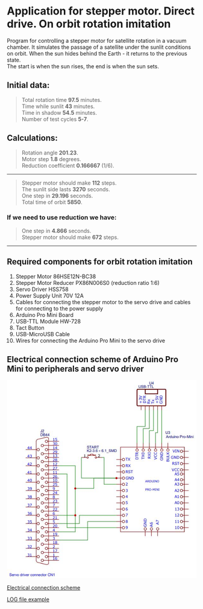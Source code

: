 
# Application for stepper motor. Direct drive. On orbit rotation imitation


Program for controlling a stepper motor for satellite rotation in a vacuum chamber.
It simulates the passage of a satellite under the sunlit conditions on orbit. When the sun hides behind the Earth - it returns to the previous state.   
The start is when the sun rises, the end is when the sun sets.   

## Initial data:

> Total rotation time **97.5** minutes.   
> Time while sunlit **43** minutes.   
> Time in shadow **54.5** minutes.   
> Number of test cycles **5-7**.   

## Calculations:

> Rotation angle **201.23**.   
> Motor step **1.8** degrees.   
> Reduction coefficient **0.166667** (1/6).   

***

> Stepper motor should make **112** steps.   
> The sunlit side lasts **3270** seconds.   
> One step in **29.196** seconds.   
> Total time of orbit **5850**.   

### If we need to use reduction we have:

> One step in **4.866** seconds.   
> Stepper motor should make **672** steps.   

***

## Required components for orbit rotation imitation   

1. Stepper Motor 86HSE12N-BC38   
2. Stepper Motor Reducer PX86N006S0 (reduction ratio 1:6)   
3. Servo Driver HSS758   
4. Power Supply Unit 70V 12A   
5. Cables for connecting the stepper motor to the servo drive and cables for connecting to the power supply   
6. Arduino Pro Mini Board   
7. USB-TTL Module HW-728   
8. Tact Button   
9. USB-MicroUSB Cable   
10. Wires for connecting the Arduino Pro Mini to the servo drive   

## Electrical connection scheme of Arduino Pro Mini to peripherals and servo driver   

![Schematic electricity connections](/Schematic_OrbitImitatorRotation.JPG "Schematic electricity connections")   

[Electrical connection scheme](/Schematic_OrbitImitatorRotation.pdf)

[LOG file example](/StepperLogExampleFullCycle.log)